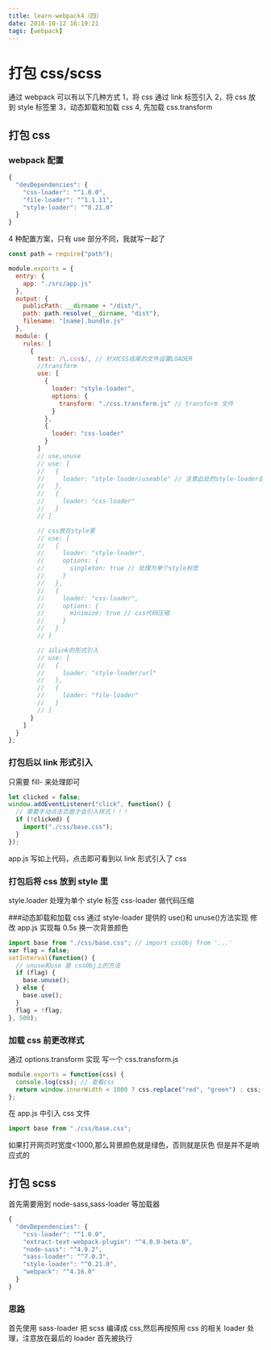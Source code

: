 ```yaml
---
title: learn-webpack4（四）
date: 2018-10-12 16:19:21
tags: [webpack]
---
```


# 打包 css/scss

通过 webpack 可以有以下几种方式
1，将 css 通过 link 标签引入
2，将 css 放到 style 标签里
3，动态卸载和加载 css
4, 先加载 css.transform

## 打包 css

### webpack 配置

```javascript
{
  "devDependencies": {
    "css-loader": "^1.0.0",
    "file-loader": "^1.1.11",
    "style-loader": "^0.21.0"
  }
}
```

<!--more-->

4 种配置方案，只有 use 部分不同，我就写一起了

```javascript
const path = require("path");

module.exports = {
  entry: {
    app: "./src/app.js"
  },
  output: {
    publicPath: __dirname + "/dist/",
    path: path.resolve(__dirname, "dist"),
    filename: "[name].bundle.js"
  },
  module: {
    rules: [
      {
        test: /\.css$/, // 针对CSS结尾的文件设置LOADER
        //transform
        use: [
          {
            loader: "style-loader",
            options: {
              transform: "./css.transform.js" // transform 文件
            }
          },
          {
            loader: "css-loader"
          }
        ]
        // use,unuse
        // use: [
        //   {
        //     loader: "style-loader/useable" // 注意此处的style-loader后面的 useable
        //   },
        //   {
        //     loader: "css-loader"
        //   }
        // ]

        // css放在style里
        // use: [
        //   {
        //     loader: "style-loader",
        //     options: {
        //       singleton: true // 处理为单个style标签
        //     }
        //   },
        //   {
        //     loader: "css-loader",
        //     options: {
        //       minimize: true // css代码压缩
        //     }
        //   }
        // ]

        // 以link的形式引入
        // use: [
        //   {
        //     loader: "style-loader/url"
        //   },
        //   {
        //     loader: "file-loader"
        //   }
        // ]
      }
    ]
  }
};
```

### 打包后以 link 形式引入

只需要 fill- 来处理即可

```javascript
let clicked = false;
window.addEventListener("click", function() {
  // 需要手动点击页面才会引入样式！！！
  if (!clicked) {
    import("./css/base.css");
  }
});
```

app.js 写如上代码，点击即可看到以 link 形式引入了 css

### 打包后将 css 放到 style 里

style.loader 处理为单个 style 标签
css-loader 做代码压缩

###动态卸载和加载 css
通过 style-loader 提供的 use()和 unuse()方法实现
修改 app.js 实现每 0.5s 换一次背景颜色

```javascript
import base from "./css/base.css"; // import cssObj from '...'
var flag = false;
setInterval(function() {
  // unuse和use 是 cssObj上的方法
  if (flag) {
    base.unuse();
  } else {
    base.use();
  }
  flag = !flag;
}, 500);
```

### 加载 css 前更改样式

通过 options.transform 实现
写一个 css.transform.js

```javascript
module.exports = function(css) {
  console.log(css); // 查看css
  return window.innerWidth < 1000 ? css.replace("red", "green") : css; // 如果屏幕宽度 < 1000, 替换背景颜色
};
```

在 app.js 中引入 css 文件

```javascript
import base from "./css/base.css";
```

如果打开网页时宽度<1000,那么背景颜色就是绿色，否则就是灰色
但是并不是响应式的

## 打包 scss

首先需要用到 node-sass,sass-loader 等加载器

```javascript
{
  "devDependencies": {
    "css-loader": "^1.0.0",
    "extract-text-webpack-plugin": "^4.0.0-beta.0",
    "node-sass": "^4.9.2",
    "sass-loader": "^7.0.3",
    "style-loader": "^0.21.0",
    "webpack": "^4.16.0"
  }
}
```

### 思路

首先使用 sass-loader 把 scss 编译成 css,然后再按照用 css 的相关 loader 处理，注意放在最后的 loader 首先被执行
